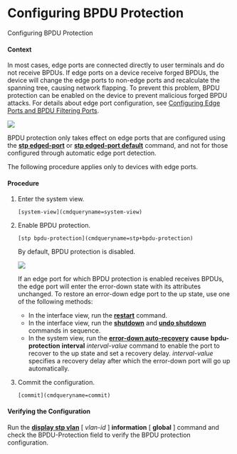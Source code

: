 Configuring BPDU Protection
===========================

Configuring BPDU Protection

#### Context

In most cases, edge ports are connected directly to user terminals and do not receive BPDUs. If edge ports on a device receive forged BPDUs, the device will change the edge ports to non-edge ports and recalculate the spanning tree, causing network flapping. To prevent this problem, BPDU protection can be enabled on the device to prevent malicious forged BPDU attacks. For details about edge port configuration, see [Configuring Edge Ports and BPDU Filtering Ports](galaxy_vbst_cfg_0012.html).

![](public_sys-resources/note_3.0-en-us.png) 

BPDU protection only takes effect on edge ports that are configured using the [**stp edged-port**](cmdqueryname=stp+edged-port) or [**stp edged-port default**](cmdqueryname=stp+edged-port+default) command, and not for those configured through automatic edge port detection.

The following procedure applies only to devices with edge ports.


#### Procedure

1. Enter the system view.
   
   
   ```
   [system-view](cmdqueryname=system-view)
   ```
2. Enable BPDU protection.
   
   
   ```
   [stp bpdu-protection](cmdqueryname=stp+bpdu-protection)
   ```
   
   By default, BPDU protection is disabled.
   
   ![](public_sys-resources/note_3.0-en-us.png) 
   
   If an edge port for which BPDU protection is enabled receives BPDUs, the edge port will enter the error-down state with its attributes unchanged. To restore an error-down edge port to the up state, use one of the following methods:
   
   * In the interface view, run the [**restart**](cmdqueryname=restart) command.
   * In the interface view, run the [**shutdown**](cmdqueryname=shutdown) and [**undo shutdown**](cmdqueryname=undo+shutdown) commands in sequence.
   * In the system view, run the [**error-down auto-recovery**](cmdqueryname=error-down+auto-recovery) **cause** **bpdu-protection** **interval** *interval-value* command to enable the port to recover to the up state and set a recovery delay. *interval-value* specifies a recovery delay after which the error-down port will go up automatically.
3. Commit the configuration.
   
   
   ```
   [commit](cmdqueryname=commit)
   ```

#### Verifying the Configuration

Run the [**display stp vlan**](cmdqueryname=display+stp+vlan) [ *vlan-id* ] **information** [ **global** ] command and check the BPDU-Protection field to verify the BPDU protection configuration.